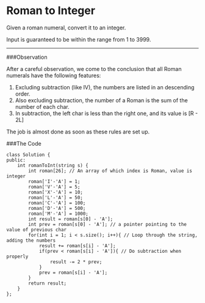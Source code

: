# Roman to Integer
Given a roman numeral, convert it to an integer.

Input is guaranteed to be within the range from 1 to 3999.



---
###Observation

After a careful observation, we come to the conclusion that all Roman numerals have the following features:

1. Excluding subtraction (like IV), the numbers are listed in an descending order.
2. Also excluding subtraction, the number of a Roman is the sum of the number of each char.
2. In subtraction, the left char is less than the right one, and its value is [R - 2L]

The job is almost done as soon as these rules are set up.

###The Code

```
class Solution {
public:
    int romanToInt(string s) {
        int roman[26]; // An array of which index is Roman, value is integer
        roman['I'-'A'] = 1;
        roman['V'-'A'] = 5;
        roman['X'-'A'] = 10;
        roman['L'-'A'] = 50;
        roman['C'-'A'] = 100;
        roman['D'-'A'] = 500;
        roman['M'-'A'] = 1000;
        int result = roman[s[0] - 'A'];
        int prev = roman[s[0] - 'A']; // a pointer pointing to the value of previous char
        for(int i = 1; i < s.size(); i++){ // Loop through the string, adding the numbers
            result += roman[s[i] - 'A'];
            if(prev < roman[s[i] - 'A']){ // Do subtraction when properly
                result -= 2 * prev;
            }
            prev = roman[s[i] - 'A'];
        }
        return result;
    }
};
```
